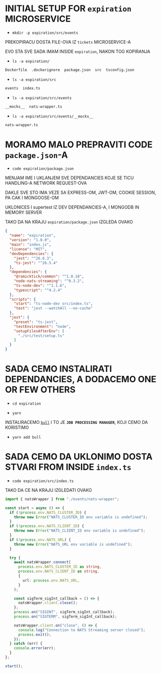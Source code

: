 # INITIAL SETUP FOR `expiration` MICROSERVICE

- `mkdir -p expiration/src/events`

PREKOPIRACU DOSTA FILE-OVA IZ `tickets` MICROSERVICE-A

EVO STA SVE SADA IMAM INSIDE `expiration`, NAKON TOG KOPIRANJA

- `ls -a expiration/`

```zsh
Dockerfile  .dockerignore  package.json  src  tsconfig.json
```

- `ls -a expiration/src`

```zsh
events  index.ts
```

- `ls -a expiration/src/events`

```zsh
__mocks__  nats-wrapper.ts
```

- `ls -a expiration/src/events/__mocks__`

```zsh
nats-wrapper.ts
```

# MORAMO MALO PREPRAVITI CODE `package.json`-A

- `code expiration/package.json`

MENJAM IME I UKLANJEM SVE DEPENDANCIES KOJE SE TICU HANDLING-A NETWORK REQUEST-OVA

DAKLE SVE STO IMA VEZE SA EXPRESS-OM, JWT-OM, COOKIE SESSION, PA CAK I MONGOOSE-OM

UKLONICES I supertest IZ DEV DEPENDANCIES-A, I MONGODB IN MEMORY SERVER

TAKO DA NA KRAJU `expiration/package.json` IZGLEDA OVAKO

```json
{
  "name": "expiration",
  "version": "1.0.0",
  "main": "index.js",
  "license": "MIT",
  "devDependencies": {
    "jest": "^26.6.3",
    "ts-jest": "^26.5.4"
  },
  "dependencies": {
    "@ramicktick/common": "^1.0.18",
    "node-nats-streaming": "^0.3.2",
    "ts-node-dev": "^1.1.6",
    "typescript": "^4.2.4"
  },
  "scripts": {
    "start": "ts-node-dev src/index.ts",
    "test": "jest --watchAll --no-cache"
  },
  "jest": {
    "preset": "ts-jest",
    "testEnvironment": "node",
    "setupFilesAfterEnv": [
      "./src/test/setup.ts"
    ]
  }
}
```

# SADA CEMO INSTALIRATI DEPENDANCIES, A DODACEMO ONE OR FEW OTHERS

- `cd expiration`

- `yarn`

INSTALIRACEMO [`bull`](https://www.npmjs.com/package/bull) I TO JE **`JOB PROCESSING MANAGER`**, KOJI CEMO DA KORISTIMO

- `yarn add bull`

# SADA CEMO DA UKLONIMO DOSTA STVARI FROM INSIDE `index.ts`

- `code expiration/src/index.ts`

TAKO DA CE NA KRAJU IZGLEDATI OVAKO

```ts
import { natsWrapper } from "./events/nats-wrapper";

const start = async () => {
  if (!process.env.NATS_CLUSTER_ID) {
    throw new Error("NATS_CLUSTER_ID env variable is undefined");
  }
  if (!process.env.NATS_CLIENT_ID) {
    throw new Error("NATS_CLIENT_ID env variable is undefined");
  }
  if (!process.env.NATS_URL) {
    throw new Error("NATS_URL env variable is undefined");
  }

  try {
    await natsWrapper.connect(
      process.env.NATS_CLUSTER_ID as string,
      process.env.NATS_CLIENT_ID as string,
      {
        url: process.env.NATS_URL,
      }
    );

    const sigTerm_sigInt_callback = () => {
      natsWrapper.client.close();
    };
    process.on("SIGINT", sigTerm_sigInt_callback);
    process.on("SIGTERM", sigTerm_sigInt_callback);

    natsWrapper.client.on("close", () => {
      console.log("Connection to NATS Streaming server closed");
      process.exit();
    });
  } catch (err) {
    console.error(err);
  }
};

start();

```
